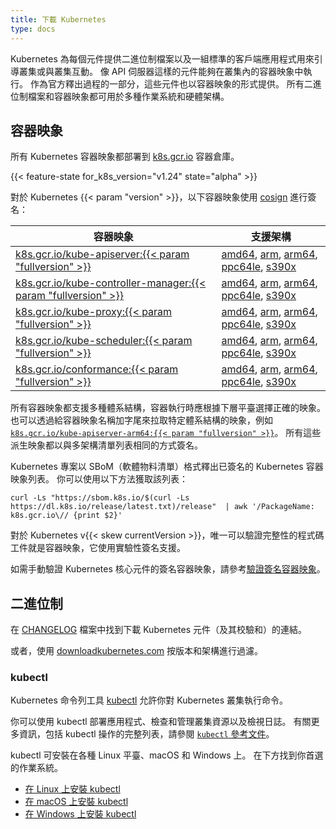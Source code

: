 ```yaml
---
title: 下載 Kubernetes
type: docs
---
```

<!-- 
title: Download Kubernetes
type: docs
-->

<!-- 
Kubernetes ships binaries for each component as well as a standard set of client
applications to bootstrap or interact with a cluster. Components like the
API server are capable of running within container images inside of a
cluster. Those components are also shipped in container images as part of the
official release process. All binaries as well as container images are available
for multiple operating systems as well as hardware architectures.
-->
Kubernetes 為每個元件提供二進位制檔案以及一組標準的客戶端應用程式用來引導叢集或與叢集互動。
像 API 伺服器這樣的元件能夠在叢集內的容器映象中執行。
作為官方釋出過程的一部分，這些元件也以容器映象的形式提供。
所有二進位制檔案和容器映象都可用於多種作業系統和硬體架構。

<!-- 
## Container Images

All Kubernetes container images are deployed to the
[k8s.gcr.io](https://console.cloud.google.com/gcr/images/k8s-artifacts-prod/GLOBAL)
container registry.
-->
## 容器映象

所有 Kubernetes 容器映象都部署到
[k8s.gcr.io](https://console.cloud.google.com/gcr/images/k8s-artifacts-prod/GLOBAL) 容器倉庫。


{{< feature-state for_k8s_version="v1.24" state="alpha" >}}

<!-- 
For Kubernetes {{< param "version" >}}, the following
container images are signed using [cosign](https://github.com/sigstore/cosign)
signatures:
-->
對於 Kubernetes {{< param "version" >}}，以下容器映象使用
[cosign](https://github.com/sigstore/cosign) 進行簽名：

<!-- 
| Container Image                                                     | Supported Architectures                                                                  |
-->
| 容器映象                                                             | 支援架構                                                                                  |
| ------------------------------------------------------------------- | ---------------------------------------------------------------------------------------- |
| [k8s.gcr.io/kube-apiserver:{{< param "fullversion" >}}][0]          | [amd64][0-amd64], [arm][0-arm], [arm64][0-arm64], [ppc64le][0-ppc64le], [s390x][0-s390x] |
| [k8s.gcr.io/kube-controller-manager:{{< param "fullversion" >}}][1] | [amd64][1-amd64], [arm][1-arm], [arm64][1-arm64], [ppc64le][1-ppc64le], [s390x][1-s390x] |
| [k8s.gcr.io/kube-proxy:{{< param "fullversion" >}}][2]              | [amd64][2-amd64], [arm][2-arm], [arm64][2-arm64], [ppc64le][2-ppc64le], [s390x][2-s390x] |
| [k8s.gcr.io/kube-scheduler:{{< param "fullversion" >}}][3]          | [amd64][3-amd64], [arm][3-arm], [arm64][3-arm64], [ppc64le][3-ppc64le], [s390x][3-s390x] |
| [k8s.gcr.io/conformance:{{< param "fullversion" >}}][4]             | [amd64][4-amd64], [arm][4-arm], [arm64][4-arm64], [ppc64le][4-ppc64le], [s390x][4-s390x] |

[0]: https://console.cloud.google.com/gcr/images/k8s-artifacts-prod/us/kube-apiserver
[0-amd64]: https://console.cloud.google.com/gcr/images/k8s-artifacts-prod/us/kube-apiserver-amd64
[0-arm]: https://console.cloud.google.com/gcr/images/k8s-artifacts-prod/us/kube-apiserver-arm
[0-arm64]: https://console.cloud.google.com/gcr/images/k8s-artifacts-prod/us/kube-apiserver-arm64
[0-ppc64le]: https://console.cloud.google.com/gcr/images/k8s-artifacts-prod/us/kube-apiserver-ppc64le
[0-s390x]: https://console.cloud.google.com/gcr/images/k8s-artifacts-prod/us/kube-apiserver-s390x
[1]: https://console.cloud.google.com/gcr/images/k8s-artifacts-prod/us/kube-controller-manager
[1-amd64]: https://console.cloud.google.com/gcr/images/k8s-artifacts-prod/us/kube-controller-manager-amd64
[1-arm]: https://console.cloud.google.com/gcr/images/k8s-artifacts-prod/us/kube-controller-manager-arm
[1-arm64]: https://console.cloud.google.com/gcr/images/k8s-artifacts-prod/us/kube-controller-manager-arm64
[1-ppc64le]: https://console.cloud.google.com/gcr/images/k8s-artifacts-prod/us/kube-controller-manager-ppc64le
[1-s390x]: https://console.cloud.google.com/gcr/images/k8s-artifacts-prod/us/kube-controller-manager-s390x
[2]: https://console.cloud.google.com/gcr/images/k8s-artifacts-prod/us/kube-proxy
[2-amd64]: https://console.cloud.google.com/gcr/images/k8s-artifacts-prod/us/kube-proxy-amd64
[2-arm]: https://console.cloud.google.com/gcr/images/k8s-artifacts-prod/us/kube-proxy-arm
[2-arm64]: https://console.cloud.google.com/gcr/images/k8s-artifacts-prod/us/kube-proxy-arm64
[2-ppc64le]: https://console.cloud.google.com/gcr/images/k8s-artifacts-prod/us/kube-proxy-ppc64le
[2-s390x]: https://console.cloud.google.com/gcr/images/k8s-artifacts-prod/us/kube-proxy-s390x
[3]: https://console.cloud.google.com/gcr/images/k8s-artifacts-prod/us/kube-scheduler
[3-amd64]: https://console.cloud.google.com/gcr/images/k8s-artifacts-prod/us/kube-scheduler-amd64
[3-arm]: https://console.cloud.google.com/gcr/images/k8s-artifacts-prod/us/kube-scheduler-arm
[3-arm64]: https://console.cloud.google.com/gcr/images/k8s-artifacts-prod/us/kube-scheduler-arm64
[3-ppc64le]: https://console.cloud.google.com/gcr/images/k8s-artifacts-prod/us/kube-scheduler-ppc64le
[3-s390x]: https://console.cloud.google.com/gcr/images/k8s-artifacts-prod/us/kube-scheduler-s390x
[4]: https://console.cloud.google.com/gcr/images/k8s-artifacts-prod/us/conformance
[4-amd64]: https://console.cloud.google.com/gcr/images/k8s-artifacts-prod/us/conformance-amd64
[4-arm]: https://console.cloud.google.com/gcr/images/k8s-artifacts-prod/us/conformance-arm
[4-arm64]: https://console.cloud.google.com/gcr/images/k8s-artifacts-prod/us/conformance-arm64
[4-ppc64le]: https://console.cloud.google.com/gcr/images/k8s-artifacts-prod/us/conformance-ppc64le
[4-s390x]: https://console.cloud.google.com/gcr/images/k8s-artifacts-prod/us/conformance-s390x

<!-- 
All container images are available for multiple architectures, whereas the
container runtime should choose the correct one based on the underlying
platform. It is also possible to pull a dedicated architecture by suffixing the
container image name, for example
[`k8s.gcr.io/kube-apiserver-arm64:{{< param "fullversion" >}}`][0-arm64]. All
those derivations are signed in the same way as the multi-architecture manifest lists.
-->
所有容器映象都支援多種體系結構，容器執行時應根據下層平臺選擇正確的映象。
也可以透過給容器映象名稱加字尾來拉取特定體系結構的映象，例如
[`k8s.gcr.io/kube-apiserver-arm64:{{< param "fullversion" >}}`][0-arm64]。
所有這些派生映象都以與多架構清單列表相同的方式簽名。

<!-- 
The Kubernetes project publishes a list of signed Kubernetes container images
in SBoM (Software Bill of Materials) format.
You can fetch that list using:
-->
Kubernetes 專案以 SBoM（軟體物料清單）格式釋出已簽名的 Kubernetes 容器映象列表。
你可以使用以下方法獲取該列表：

```shell
curl -Ls "https://sbom.k8s.io/$(curl -Ls https://dl.k8s.io/release/latest.txt)/release"  | awk '/PackageName: k8s.gcr.io\// {print $2}'
```
<!-- 
For Kubernetes v{{< skew currentVersion >}}, the only kind of code artifact that
you can verify integrity for is a container image, using the experimental
signing support.

To manually verify signed container images of Kubernetes core components, refer to
[Verify Signed Container Images](/docs/tasks/administer-cluster/verify-signed-images).
-->
對於 Kubernetes v{{< skew currentVersion >}}，唯一可以驗證完整性的程式碼工件就是容器映象，它使用實驗性簽名支援。

如需手動驗證 Kubernetes 核心元件的簽名容器映象，請參考[驗證簽名容器映象](/zh-cn/docs/tasks/administer-cluster/verify-signed-images)。

<!-- 
## Binaries

Find links to download Kubernetes components (and their checksums) in the [CHANGELOG](https://github.com/kubernetes/kubernetes/tree/master/CHANGELOG) files.

Alternately, use [downloadkubernetes.com](https://www.downloadkubernetes.com/) to filter by version and architecture.
-->
## 二進位制

在 [CHANGELOG](https://github.com/kubernetes/kubernetes/tree/master/CHANGELOG) 檔案中找到下載 Kubernetes 元件（及其校驗和）的連結。

或者，使用 [downloadkubernetes.com](https://www.downloadkubernetes.com/) 按版本和架構進行過濾。

### kubectl

<!-- overview -->

<!-- 
The Kubernetes command-line tool, [kubectl](/docs/reference/kubectl/kubectl/), allows
you to run commands against Kubernetes clusters.

You can use kubectl to deploy applications, inspect and manage cluster resources,
and view logs. For more information including a complete list of kubectl operations, see the
[`kubectl` reference documentation](/docs/reference/kubectl/).
-->
Kubernetes 命令列工具 [kubectl](/zh-cn/docs/reference/kubectl/kubectl/) 允許你對 Kubernetes 叢集執行命令。

你可以使用 kubectl 部署應用程式、檢查和管理叢集資源以及檢視日誌。
有關更多資訊，包括 kubectl 操作的完整列表，請參閱
[`kubectl` 參考文件](/zh-cn/docs/reference/kubectl/)。

<!-- 
kubectl is installable on a variety of Linux platforms, macOS and Windows.
Find your preferred operating system below.

- [Install kubectl on Linux](/docs/tasks/tools/install-kubectl-linux)
- [Install kubectl on macOS](/docs/tasks/tools/install-kubectl-macos)
- [Install kubectl on Windows](/docs/tasks/tools/install-kubectl-windows)
-->
kubectl 可安裝在各種 Linux 平臺、macOS 和 Windows 上。
在下方找到你首選的作業系統。

- [在 Linux 上安裝 kubectl](/zh-cn/docs/tasks/tools/install-kubectl-linux)
- [在 macOS 上安裝 kubectl](/zh-cn/docs/tasks/tools/install-kubectl-macos)
- [在 Windows 上安裝 kubectl](/zh-cn/docs/tasks/tools/install-kubectl-windows)
